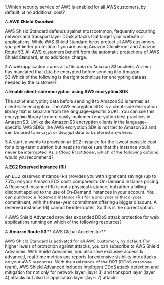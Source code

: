 1.Which security service of AWS is enabled for all AWS customers, by default, at no additional cost?

A.**AWS Shield Standard**

AWS Shield Standard defends against most common, frequently occurring network and transport layer DDoS attacks that target your website or applications. While AWS Shield Standard helps protect all AWS customers, you get better protection if you are using Amazon CloudFront and Amazon Route 53. All AWS customers benefit from the automatic protections of AWS Shield Standard, at no additional charge.

2.A web application stores all of its data on Amazon S3 buckets. A client has mandated that data be encrypted before sending it to Amazon S3.Which of the following is the right technique for encrypting data as needed by the customer?

A.**Enable client-side encryption using AWS encryption SDK**

The act of encrypting data before sending it to Amazon S3 is termed as client-side encryption. The AWS encryption SDK is a client-side encryption library that is separate from the language–specific SDKs. You can use this encryption library to more easily implement encryption best practices in Amazon S3. Unlike the Amazon S3 encryption clients in the language–specific AWS SDKs, the AWS encryption SDK is not tied to Amazon S3 and can be used to encrypt or decrypt data to be stored anywhere.

3.A startup wants to provision an EC2 instance for the lowest possible cost for a long-term duration but needs to make sure that the instance would never be interrupted. As a Cloud Practitioner, which of the following options would you recommend?

A.**EC2 Reserved Instance (RI)**

An EC2 Reserved Instance (RI) provides you with significant savings (up to 75%) on your Amazon EC2 costs compared to On-Demand Instance pricing. A Reserved Instance (RI) is not a physical instance, but rather a billing discount applied to the use of On-Demand Instances in your account. You can purchase a Reserved Instance (RI) for a one-year or three-year commitment, with the three-year commitment offering a bigger discount. A reserved instance (RI) cannot be interrupted. So this is the correct option.

4.AWS Shield Advanced provides expanded DDoS attack protection for web applications running on which of the following resources?

A.**Amazon Route 53**
**
AWS Global Accelerator**

AWS Shield Standard is activated for all AWS customers, by default. For higher levels of protection against attacks, you can subscribe to AWS Shield Advanced. With Shield Advanced, you also have exclusive access to advanced, real-time metrics and reports for extensive visibility into attacks on your AWS resources. With the assistance of the DRT (DDoS response team), AWS Shield Advanced includes intelligent DDoS attack detection and mitigation for not only for network layer (layer 3) and transport layer (layer 4) attacks but also for application layer (layer 7) attacks.